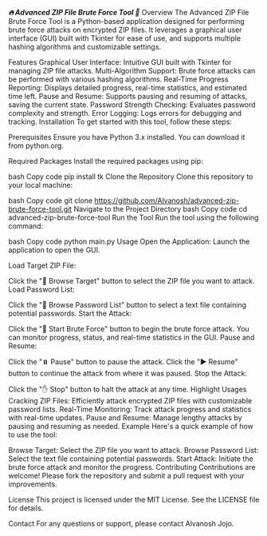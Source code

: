 *****🔥 Advanced ZIP File Brute Force Tool 🚀*****
Overview
The Advanced ZIP File Brute Force Tool is a Python-based application designed for performing brute force attacks on encrypted ZIP files. It leverages a graphical user interface (GUI) built with Tkinter for ease of use, and supports multiple hashing algorithms and customizable settings.

Features
Graphical User Interface: Intuitive GUI built with Tkinter for managing ZIP file attacks.
Multi-Algorithm Support: Brute force attacks can be performed with various hashing algorithms.
Real-Time Progress Reporting: Displays detailed progress, real-time statistics, and estimated time left.
Pause and Resume: Supports pausing and resuming of attacks, saving the current state.
Password Strength Checking: Evaluates password complexity and strength.
Error Logging: Logs errors for debugging and tracking.
Installation
To get started with this tool, follow these steps:

Prerequisites
Ensure you have Python 3.x installed. You can download it from python.org.

Required Packages
Install the required packages using pip:

bash
Copy code
pip install tk
Clone the Repository
Clone this repository to your local machine:

bash
Copy code
git clone https://github.com/Alvanosh/advanced-zip-brute-force-tool.git
Navigate to the Project Directory
bash
Copy code
cd advanced-zip-brute-force-tool
Run the Tool
Run the tool using the following command:

bash
Copy code
python main.py
Usage
Open the Application: Launch the application to open the GUI.

Load Target ZIP File:

Click the "📁 Browse Target" button to select the ZIP file you want to attack.
Load Password List:

Click the "📁 Browse Password List" button to select a text file containing potential passwords.
Start the Attack:

Click the "🚀 Start Brute Force" button to begin the brute force attack.
You can monitor progress, status, and real-time statistics in the GUI.
Pause and Resume:

Click the "⏸️ Pause" button to pause the attack.
Click the "▶️ Resume" button to continue the attack from where it was paused.
Stop the Attack:

Click the "✋ Stop" button to halt the attack at any time.
Highlight Usages
Cracking ZIP Files: Efficiently attack encrypted ZIP files with customizable password lists.
Real-Time Monitoring: Track attack progress and statistics with real-time updates.
Pause and Resume: Manage lengthy attacks by pausing and resuming as needed.
Example
Here's a quick example of how to use the tool:

Browse Target: Select the ZIP file you want to attack.
Browse Password List: Select the text file containing potential passwords.
Start Attack: Initiate the brute force attack and monitor the progress.
Contributing
Contributions are welcome! Please fork the repository and submit a pull request with your improvements.

License
This project is licensed under the MIT License. See the LICENSE file for details.

Contact
For any questions or support, please contact Alvanosh Jojo.

